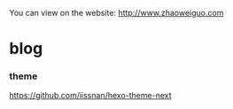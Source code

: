 
You can view on the website: http://www.zhaoweiguo.com




# blog

### theme

https://github.com/iissnan/hexo-theme-next
